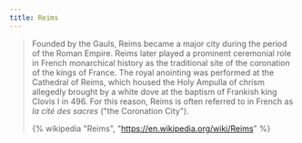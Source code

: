 ```yaml
---
title: Reims
---
```


> Founded by the Gauls, Reims became a major city during the period of the Roman Empire. Reims later played a prominent ceremonial role in French monarchical history as the traditional site of the coronation of the kings of France. The royal anointing was performed at the Cathedral of Reims, which housed the Holy Ampulla of chrism allegedly brought by a white dove at the baptism of Frankish king Clovis I in 496. For this reason, Reims is often referred to in French as _la cité des sacres_ ("the Coronation City").
>
> {% wikipedia "Reims", "https://en.wikipedia.org/wiki/Reims" %}
